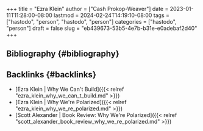 +++
title = "Ezra Klein"
author = ["Cash Prokop-Weaver"]
date = 2023-01-11T11:28:00-08:00
lastmod = 2024-02-24T14:19:10-08:00
tags = ["hastodo", "person", "hastodo", "person"]
categories = ["hastodo", "person"]
draft = false
slug = "eb439673-53b5-4e7b-b31e-e0adebaf2d40"
+++

## Bibliography {#bibliography}

<style>.csl-entry{text-indent: -1.5em; margin-left: 1.5em;}</style><div class="csl-bib-body">
</div>


## Backlinks {#backlinks}

-   [Ezra Klein | Why We Can't Build]({{< relref "ezra_klein_why_we_can_t_build.md" >}})
-   [Ezra Klein | Why We're Polarized]({{< relref "ezra_klein_why_we_re_polarized.md" >}})
-   [Scott Alexander | Book Review: Why We're Polarized]({{< relref "scott_alexander_book_review_why_we_re_polarized.md" >}})
